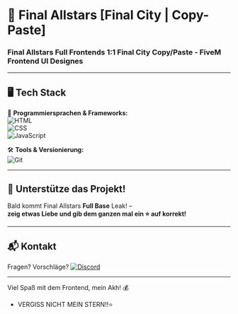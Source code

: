 # 🌟 Final Allstars [Final City | Copy-Paste]  
### Final Allstars Full Frontends 1:1 Final City Copy/Paste - FiveM Frontend UI Designes 

---

## 🖥️ Tech Stack  
🚀 **Programmiersprachen & Frameworks:**  
![HTML](https://img.shields.io/badge/HTML5-000000?style=for-the-badge&logo=html5&logoColor=6A0DAD)  
![CSS](https://img.shields.io/badge/CSS3-000000?style=for-the-badge&logo=css3&logoColor=6A0DAD)  
![JavaScript](https://img.shields.io/badge/JavaScript-000000?style=for-the-badge&logo=javascript&logoColor=6A0DAD)  

🛠️ **Tools & Versionierung:**  
![Git](https://img.shields.io/badge/Git-000000?style=for-the-badge&logo=git&logoColor=6A0DAD)

---

## 📢 Unterstütze das Projekt!
Bald kommt Final Allstars **Full Base** Leak! –  
**zeig etwas Liebe und gib dem ganzen mal ein ⭐ auf korrekt!**  

---

## 📬 Kontakt  
Fragen? Vorschläge?
[![Discord](https://img.shields.io/badge/Discord-000000?style=for-the-badge&logo=discord&logoColor=6A0DAD)](https://discord.com/users/1103038390481465434)

---

Viel Spaß mit dem Frontend, mein Akh! 💰  
- VERGISS NICHT MEIN STERN!!⭐
